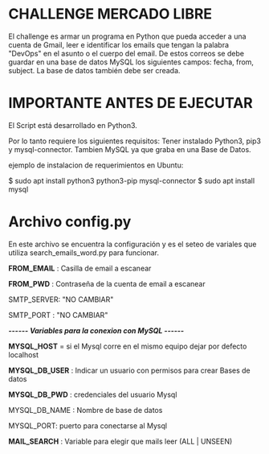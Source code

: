 # CHALLENGE MERCADO LIBRE

El challenge es armar un programa en Python que pueda acceder a una cuenta de Gmail, leer e identificar los emails que tengan la
palabra "DevOps" en el asunto o el cuerpo del email.
De estos correos se debe guardar en una base de datos MySQL los siguientes campos: fecha, from, subject.
La base de datos también debe ser creada.



# IMPORTANTE ANTES DE EJECUTAR 
El Script está desarrollado en Python3.

Por lo tanto requiere los siguientes requisitos:
Tener instalado Python3, pip3 y mysql-connector. Tambien MySQL ya que graba en una Base de Datos.

ejemplo de instalacion de requerimientos en Ubuntu:

$ sudo apt install python3 python3-pip mysql-connector
$ sudo apt install mysql


# Archivo config.py
En este archivo se encuentra la configuración y es el seteo de variales que utiliza search_emails_word.py para funcionar.

<b>FROM_EMAIL</b> : Casilla de email a escanear

<b>FROM_PWD</b>   : Contraseña de la cuenta de email a escanear

SMTP_SERVER: "NO CAMBIAR"

SMTP_PORT  : "NO CAMBIAR"


<b> <i>------ Variables para la conexion con MySQL ------</i> </b>

<b>MYSQL_HOST</b> = si el Mysql corre en el mismo equipo dejar por defecto localhost

<b>MYSQL_DB_USER</b> : Indicar un usuario con permisos para crear Bases de datos

<b>MYSQL_DB_PWD</b> : credenciales del usuario Mysql

MYSQL_DB_NAME : Nombre de base de datos

MYSQL_PORT: puerto para conectarse al Mysql

<b>MAIL_SEARCH</b> : Variable para elegir que mails leer (ALL | UNSEEN)
